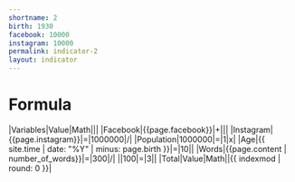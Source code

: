 ```yaml
---
shortname: 2
birth: 1930
facebook: 10000
instagram: 10000
permalink: indicator-2
layout: indicator
---
```


# Formula

|Variables|Value|Math|||
|Facebook|{{page.facebook}}|+|||
|Instagram|{{page.instagram}}|=|1000000|/|
|Population|1000000|=|1|x|
|Age|{{ site.time | date: "%Y" | minus: page.birth }}|=|10||
|Words|{{page.content | number_of_words}}|=|300|/|
||100|=|3||
|Total|Value|Math||{{ indexmod | round: 0 }}|
